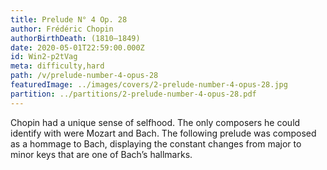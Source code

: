 ```yaml
---
title: Prelude N° 4 Op. 28
author: Frédéric Chopin
authorBirthDeath: (1810–1849)
date: 2020-05-01T22:59:00.000Z
id: Win2-p2tVag
meta: difficulty,hard
path: /v/prelude-number-4-opus-28
featuredImage: ../images/covers/2-prelude-number-4-opus-28.jpg
partition: ../partitions/2-prelude-number-4-opus-28.pdf
---
```


Chopin had a unique sense of selfhood. The only composers he could identify with were Mozart and Bach. The following prelude was composed as a hommage to Bach, displaying the constant changes from major to minor keys that are one of Bach’s hallmarks.

